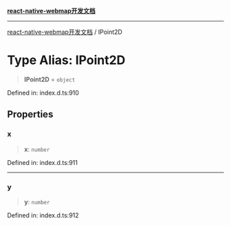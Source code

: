 [**react-native-webmap开发文档**](../README.md)

***

[react-native-webmap开发文档](../globals.md) / IPoint2D

# Type Alias: IPoint2D

> **IPoint2D** = `object`

Defined in: index.d.ts:910

## Properties

### x

> **x**: `number`

Defined in: index.d.ts:911

***

### y

> **y**: `number`

Defined in: index.d.ts:912
